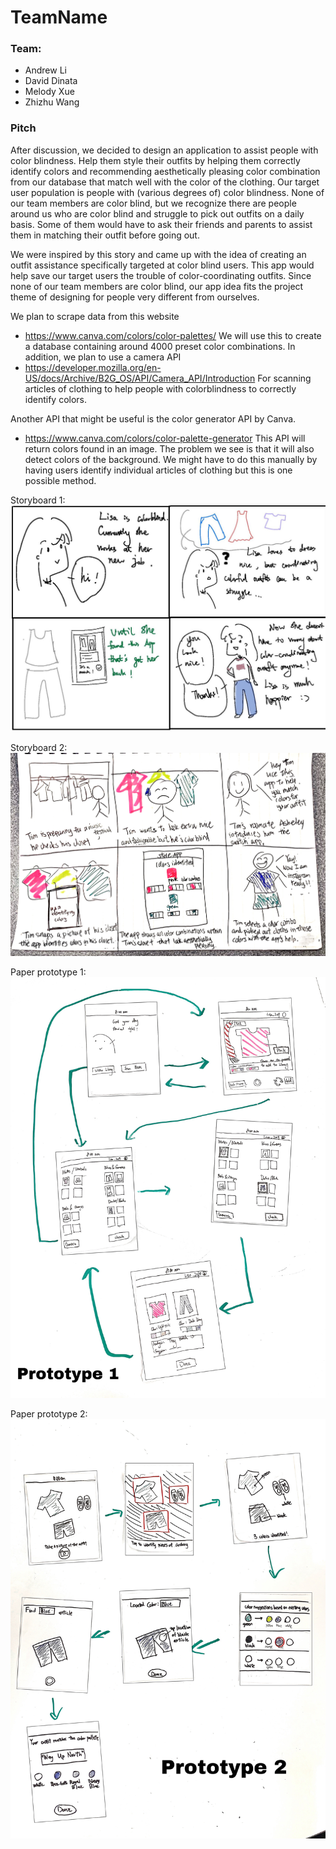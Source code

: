 # TeamName
### Team:
- Andrew Li
- David Dinata
- Melody Xue
- Zhizhu Wang

### Pitch 
After discussion, we decided to design an application to assist people with color blindness. Help them style their outfits by helping them correctly identify colors and recommending aesthetically pleasing color combination from our database that match well with the color of the clothing. Our target user population is people with (various degrees of) color blindness.  None of our team members are color blind, but we recognize there are people around us who are color blind and struggle to pick out outfits on a daily basis.  Some of them would have to ask their friends and parents to assist them in matching their outfit before going out. 

We were inspired by this story and came up with the idea of creating an outfit assistance specifically targeted at color blind users.  This app would help save our target users the trouble of color-coordinating outfits.  Since none of our team members are color blind, our app idea fits the project theme of designing for people very different from ourselves. 

We plan to scrape data from this website 
- https://www.canva.com/colors/color-palettes/ 
We will use this to create a database containing around 4000 preset color combinations. 
In addition, we plan to use a camera API 
- https://developer.mozilla.org/en-US/docs/Archive/B2G_OS/API/Camera_API/Introduction 
For scanning articles of clothing to help people with colorblindness to correctly identify colors.

Another API that might be useful is the color generator API by Canva. 
- https://www.canva.com/colors/color-palette-generator 
This API will return colors found in an image. The problem we see is that  it will also detect colors of the background. We might have to do this manually by having users identify individual articles of clothing but this is one possible method.


Storyboard 1:
![Storyboard 1](storyboard1.jpg)

Storyboard 2:
![Storyboard 2](storyboard2.jpg)

Paper prototype 1:
![Paper prototype 1](Paper1.JPEG)

Paper prototype 2:
![Paper prototype 2](Paper2.JPEG)

